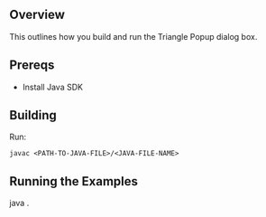 ## Overview

This outlines how you build and run the Triangle Popup dialog box.

## Prereqs

- Install Java SDK

## Building

Run:

    javac <PATH-TO-JAVA-FILE>/<JAVA-FILE-NAME>

## Running the Examples


java <PACKAGE PATH>.<CLASS-NAME>

